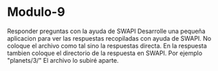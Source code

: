 # Modulo-9
Responder preguntas con la ayuda de SWAPI
Desarrolle una pequeña aplicacion para ver las respuestas recopiladas con ayuda de SWAPI. No coloque el archivo como tal sino la respuestas directa.
En la respuesta tambien coloque el directorio de la respuesta en SWAPI. Por ejemplo "planets/3/"
El archivo lo subiré aparte.
